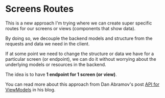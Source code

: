 # Screens Routes

This is a new approach I'm trying where we can create super specific routes for our screens or views (components that show data).

By doing so, we decouple the backend models and structure from the requests and data we need in the client.

If at some point we need to change the structure or data we have for a particular screen (or endpoint), we can do it without worrying about the underlying models or resources in the backend.

The idea is to have **1 endpoint for 1 screen (or view)**.

You can read more about this approach from Dan Abramov's post [API for ViewModels](https://overreacted.io/jsx-over-the-wire/#api-for-viewmodels) in his blog.